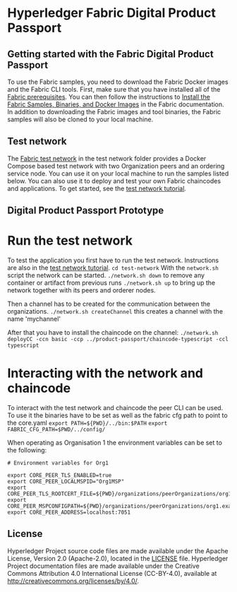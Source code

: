 [//]: # (SPDX-License-Identifier: CC-BY-4.0)

# Hyperledger Fabric Digital Product Passport

## Getting started with the Fabric Digital Product Passport

To use the Fabric samples, you need to download the Fabric Docker images and the Fabric CLI tools. First, make sure that you have installed all of the [Fabric prerequisites](https://hyperledger-fabric.readthedocs.io/en/latest/prereqs.html). You can then follow the instructions to [Install the Fabric Samples, Binaries, and Docker Images](https://hyperledger-fabric.readthedocs.io/en/latest/install.html) in the Fabric documentation. In addition to downloading the Fabric images and tool binaries, the Fabric samples will also be cloned to your local machine.

## Test network

The [Fabric test network](test-network) in the test network folder provides a Docker Compose based test network with two
Organization peers and an ordering service node. You can use it on your local machine to run the samples listed below.
You can also use it to deploy and test your own Fabric chaincodes and applications. To get started, see
the [test network tutorial](https://hyperledger-fabric.readthedocs.io/en/latest/test_network.html).


## Digital Product Passport Prototype
# Run the test network
To test the application you first have to run the test network. Instructions are also in the [test network tutorial](https://hyperledger-fabric.readthedocs.io/en/release-2.5/test_network.html).
```cd test-network``` 
With the ``network.sh`` script the network can be started.
```./network.sh down``` to remove any container or artifact from previous runs
```./network.sh up``` to bring up the network together with its peers and orderer nodes.

Then a channel has to be created for the communication between the organizations.
```./network.sh createChannel``` this creates a channel with the name 'mychannel'

After that you have to install the chaincode on the channel:
```./network.sh deployCC -ccn basic -ccp ../product-passport/chaincode-typescript -ccl typescript```

# Interacting with the network and chaincode
To interact with the test network and chaincode the peer CLI can be used.
To use it the binaries have to be set as well as the fabric cfg path to point to the core.yaml
```export PATH=${PWD}/../bin:$PATH```
```export FABRIC_CFG_PATH=$PWD/../config/```

When operating as Organisation 1 the environment variables can be set to the following:
```
# Environment variables for Org1

export CORE_PEER_TLS_ENABLED=true
export CORE_PEER_LOCALMSPID="Org1MSP"
export CORE_PEER_TLS_ROOTCERT_FILE=${PWD}/organizations/peerOrganizations/org1.example.com/peers/peer0.org1.example.com/tls/ca.crt
export CORE_PEER_MSPCONFIGPATH=${PWD}/organizations/peerOrganizations/org1.example.com/users/Admin@org1.example.com/msp
export CORE_PEER_ADDRESS=localhost:7051
```

## License <a name="license"></a>

Hyperledger Project source code files are made available under the Apache
License, Version 2.0 (Apache-2.0), located in the [LICENSE](LICENSE) file.
Hyperledger Project documentation files are made available under the Creative
Commons Attribution 4.0 International License (CC-BY-4.0), available at http://creativecommons.org/licenses/by/4.0/.
